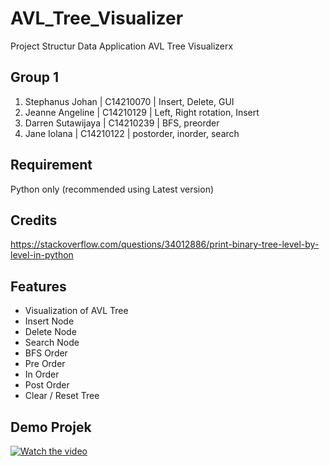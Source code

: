 # AVL_Tree_Visualizer
Project Structur Data Application AVL Tree Visualizerx

## Group 1
1. Stephanus Johan | C14210070 | Insert, Delete, GUI
2. Jeanne Angeline | C14210129 | Left, Right rotation, Insert
3. Darren Sutawijaya | C14210239 | BFS, preorder
4. Jane Iolana | C14210122 | postorder, inorder, search

## Requirement
Python only (recommended using Latest version)

## Credits
https://stackoverflow.com/questions/34012886/print-binary-tree-level-by-level-in-python

## Features
- Visualization of AVL Tree
- Insert Node
- Delete Node
- Search Node
- BFS Order
- Pre Order
- In Order
- Post Order
- Clear / Reset Tree

## Demo Projek
[![Watch the video](https://media.discordapp.net/attachments/1050696456417316884/1060161074512539698/image.png)](https://youtu.be/pOlCaWz991c)
